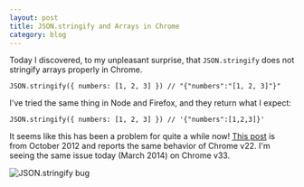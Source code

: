 ```yaml
---
layout: post
title: JSON.stringify and Arrays in Chrome
category: blog
---
```

Today I discovered, to my unpleasant surprise, that `JSON.stringify` does not stringify arrays
properly in Chrome.

```
JSON.stringify({ numbers: [1, 2, 3] }) // "{"numbers":"[1, 2, 3]"}"
```

I've tried the same thing in Node and Firefox, and they return what I expect:

```
JSON.stringify({ numbers: [1, 2, 3] }) // '{"numbers":[1,2,3]}'
```

It seems like this has been a problem for quite a while now!
[This post](https://code.google.com/p/chromium/issues/detail?id=154136) is from October 2012 and
reports the same behavior of Chrome v22. I'm seeing the same issue today (March 2014) on Chrome v33.

![JSON.stringify bug](http://new.tinygrab.com/fb3336fca8728ac33848344e11945ac82591881c3a.png)
